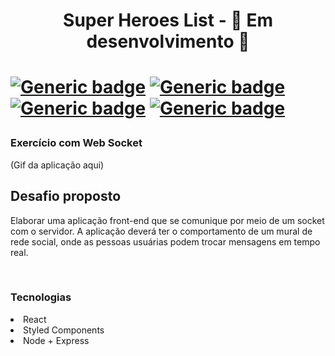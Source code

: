 <h1 align="center">Super Heroes List - 🚧 Em desenvolvimento 🚧<h1>

[![Generic badge](https://img.shields.io/badge/Status-Finished-red?style=for-the-badge&logo=appveyor)](https://shields.io/)
[![Generic badge](https://img.shields.io/badge/Develop-React.js-blue?style=for-the-badge&logo=appveyor)](https://shields.io/)
[![Generic badge](https://img.shields.io/badge/Develop-Node%20Express-green?style=for-the-badge&logo=appveyor)](https://shields.io/)
[![Generic badge](https://img.shields.io/badge/Develop-Socket.io-yellow?style=for-the-badge&logo=appveyor)](https://shields.io/)
 
<h3>Exercício com Web Socket</h3>

  (Gif da aplicação aqui)
<br>
  
<h2>Desafio proposto</h2>

<p>Elaborar uma aplicação front-end que se comunique por meio de um socket com o servidor. A aplicação deverá ter o comportamento de um mural de rede social, onde as pessoas usuárias podem trocar mensagens em tempo real.</p>

<br>

<h3>Tecnologias</h3>

<li>React</li>
<li>Styled Components</li>
<li>Node + Express</li>
<br>
